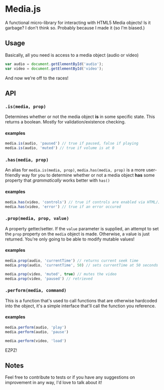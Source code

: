 # Media.js

A functional micro-library for interacting with HTML5 Media objects!
Is it garbage? I don't think so. Probably because I made it (so I'm biased.)

## Usage

Basically, all you need is access to a media object (audio or video)

````js
var audio = document.getElementById('audio');
var video = document.getElementById('video');
````

And now we're off to the races!

## API

### `.is(media, prop)`

Determines whether or not the media object __is__ in some specific state.
This returns a boolean. Mostly for validation/existence checking.

#### examples
````js
media.is(audio, 'paused') // true if paused, false if playing
media.is(audio, 'muted') // true if volume is at 0
````

### `.has(media, prop)`

An alias for `media.is(media, prop)`, `media.has(media, prop)` is a more
user-friendly way for you to determine whether or not a media object __has__ some
property that _grammatically_ works better with `has()`

#### examples
````js
media.has(video, 'controls') // true if controls are enabled via HTML/JS
media.has(video, 'error') // true if an error occured
````

### `.prop(media, prop, value)`

A property getter/setter. If the `value` parameter is supplied, an attempt to set
the `prop` property on the `media` object is made. Otherwise, a value is just
returned. You're only going to be able to modify mutable values!

#### examples
````js
media.prop(audio, 'currentTime') // returns current seek time
media.prop(audio, 'currentTime', 50) // sets currentTime at 50 seconds

media.prop(video, 'muted', true) // mutes the video
media.prop(video, 'paused') // retrieved
````

### `.perform(media, command)`

This is a function that's used to call functions that are otherwise hardcoded into
the object, it's a simple interface that'll call the function you reference.

#### examples
````js
media.perform(audio, 'play')
media.perform(audio, 'pause')

media.perform(video, 'load')
````
EZPZ!

## Notes
Feel free to contribute to tests or if you have any suggestions on improvement in any way,
I'd love to talk about it!
